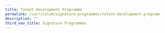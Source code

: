 ```yaml
---
title: Talent Development Programme
permalink: /curriculum/signature-programmes/talent-development-programme/
description: ""
third_nav_title: Signature Programmes
---
```

